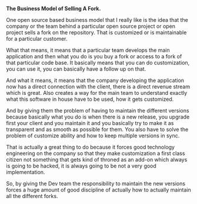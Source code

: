 **The Business Model of Selling A Fork.**

One open source based business model that I really like is the idea that the company or the team behind a particular open source project or open project sells a fork on the repository. That is customized or is maintainable for a particular customer.

What that means, it means that a particular team develops the main application and then what you do is you buy a fork or access to a fork of that particular code base. It basically means that you can do customization, you can use it, you can basically have a follow up on that.

And what it means, it means that the company developing the application now has a direct connection with the client, there is a direct revenue stream which is great. Also creates a way for the main team to understand exactly what this software in house have to be used, how it gets customized.

And by giving them the problem of having to maintain the different versions because basically what you do is when there is a new release, you upgrade first your client and you maintain it and you basically try to make it as transparent and as smooth as possible for them. You also have to solve the problem of customize ability and how to keep multiple versions in sync.

That is actually a great thing to do because it forces good technology engineering on the company so that they make customization a first class citizen not something that gets kind of throned as an add-on which always is going to be hacked, it is always going to be not a very good implementation.

So, by giving the Dev team the responsibility to maintain the new versions forces a huge amount of good discipline of actually how to actually maintain all the different forks.
